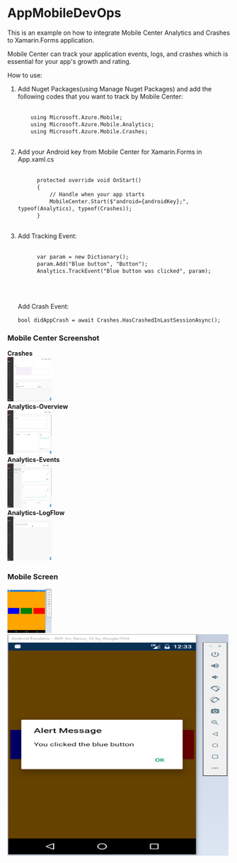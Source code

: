 # AppMobileDevOps
This is an example on how to integrate Mobile Center Analytics and Crashes to Xamarin.Forms application.

Mobile Center can track your application events, logs, and crashes which is essential for your app's growth and rating.

How to use:
<ol>
  <li>
    Add Nuget Packages(using Manage Nuget Packages) and add the following codes that you want to track by Mobile Center:<br>
    <pre><code class='language-cs'>
    using Microsoft.Azure.Mobile;
    using Microsoft.Azure.Mobile.Analytics;
    using Microsoft.Azure.Mobile.Crashes;
    </code></pre>
  </li>    
  <li>
      Add your Android key from Mobile Center for Xamarin.Forms in App.xaml.cs<br>
      <pre><code class='language-cs'>
      protected override void OnStart()
      {
          // Handle when your app starts
          MobileCenter.Start($"android={androidKey};", typeof(Analytics), typeof(Crashes));
      }
      </code></pre>
  </li>
  <li>
      Add Tracking Event:<br>
      <pre><code class='language-cs'>
      var param = new Dictionary<string, string>();
      param.Add("Blue button", "Button");
      Analytics.TrackEvent("Blue button was clicked", param);
      </code></pre>
      <br><br>
      Add Crash Event:<br>
      <pre><code class='language-cs'>bool didAppCrash = await Crashes.HasCrashedInLastSessionAsync();</code></pre>
  </li>
</ol>
<h3>Mobile Center Screenshot</h3>
<b>Crashes</b><br>
<img src="https://raw.githubusercontent.com/makubex88/AppMobileDevOps/master/Crashes.png" style="width:100px;height:100px;"/><br>
<b>Analytics-Overview</b><br>
<img src="https://raw.githubusercontent.com/makubex88/AppMobileDevOps/master/Analytics-Overview.png" style="width:100px;height:100px;"/><br>
<b>Analytics-Events</b><br>
<img src="https://raw.githubusercontent.com/makubex88/AppMobileDevOps/master/Analytics-Events.png" style="width:100px;height:100px;"/><br>
<b>Analytics-LogFlow</b><br>
<img src="https://raw.githubusercontent.com/makubex88/AppMobileDevOps/master/Analytics-LogFlow.png" style="width:100px;height:100px;"/><br>
<h3>Mobile Screen</h3>
<img src="https://raw.githubusercontent.com/makubex88/AppMobileDevOps/master/Initial%20Screen.png" style="width:100px;height:100px;"/><br>
<img src="https://raw.githubusercontent.com/makubex88/AppMobileDevOps/master/BlueBtnClicked.png" style="width:500px;height:500px;"/>

